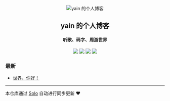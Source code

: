 <p align="center"><img alt="yain 的个人博客" src="https://static.b3log.org/images/brand/solo-32.png"></p><h2 align="center">
yain 的个人博客
</h2>

<h4 align="center">听歌、码字、周游世界</h4>
<p align="center"><a title="yain 的个人博客" target="_blank" href="https://github.com/ylsislove/solo-blog"><img src="https://img.shields.io/github/last-commit/ylsislove/solo-blog.svg?style=flat-square&color=FF9900"></a>
<a title="GitHub repo size in bytes" target="_blank" href="https://github.com/ylsislove/solo-blog"><img src="https://img.shields.io/github/repo-size/ylsislove/solo-blog.svg?style=flat-square"></a>
<a title="Solo Version" target="_blank" href="https://github.com/b3log/solo/releases"><img src="https://img.shields.io/badge/solo-3.6.7-f1e05a.svg?style=flat-square&color=blueviolet"></a>
<a title="Hits" target="_blank" href="https://github.com/b3log/hits"><img src="https://hits.b3log.org/ylsislove/solo-blog.svg"></a></p>

### 最新

* [世界，你好！](http://www.yaindream.com/hello-solo)



---

本仓库通过 [Solo](https://github.com/b3log/solo) 自动进行同步更新 ❤️ 
